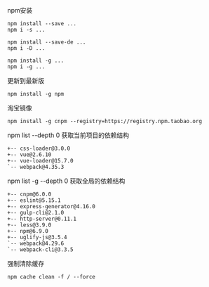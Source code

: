 npm安装  

```
npm install --save ...
npm i -s ...

npm install --save-de ...
npm i -D ...

npm install -g ...
npm i -g ...
```


更新到最新版

```
npm install -g npm
```


淘宝镜像

```
npm install -g cnpm --registry=https://registry.npm.taobao.org
```


npm list --depth 0 获取当前项目的依赖结构

```
+-- css-loader@3.0.0
+-- vue@2.6.10
+-- vue-loader@15.7.0
`-- webpack@4.35.3
```


npm list -g --depth 0 获取全局的依赖结构

```
+-- cnpm@6.0.0
+-- eslint@5.15.1
+-- express-generator@4.16.0
+-- gulp-cli@2.1.0
+-- http-server@0.11.1
+-- less@3.9.0
+-- npm@6.9.0
+-- uglify-js@3.5.4
`-- webpack@4.29.6
`-- webpack-cli@3.3.5
```



强制清除缓存

```
npm cache clean -f / --force
```





